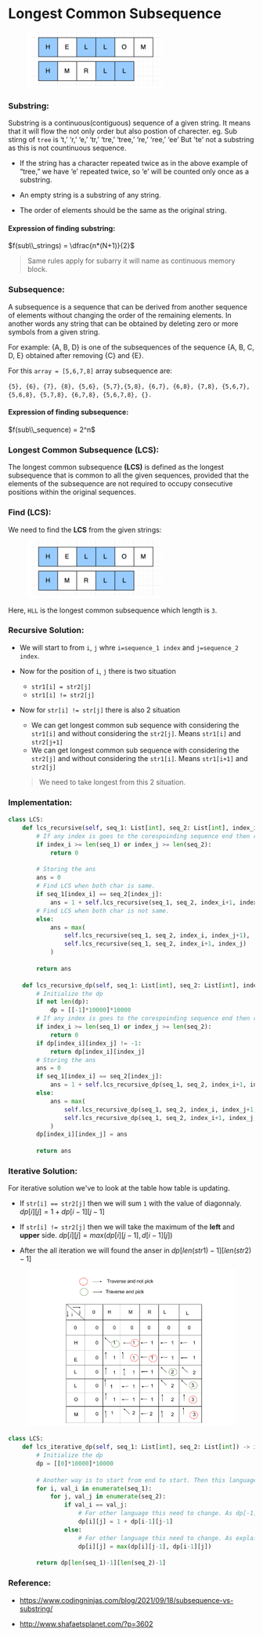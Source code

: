 # Longest Common Subsequence

<figure><img src="../../../.gitbook/assets/lcs.png" alt=""><figcaption></figcaption></figure>

### Substring:

Substring is a continuous(contiguous) sequence of a given string. It means that it will flow the not only order but also postion of charecter.
eg. Sub stirng of `tree` is 
‘t,’ ‘r,’ ‘e,’ ‘tr,’ ‘tre,’ ‘tree,’ ‘re,’ ‘ree,’ ‘ee’ 
But 'te' not a substring as this is not countinuous sequence.

* If the string has a character repeated twice as in the above example of “tree,” we have ‘e’ repeated twice, so ‘e’ will be counted only once as a substring.

* An empty string is a substring of any string.

* The order of elements should be the same as the original string.

#### Expression of finding substring:

$f(sub\\_strings) = \dfrac{n*(N+1)}{2}$

> Same rules apply for subarry it will name as continuous memory block.

### Subsequence:

A subsequence is a sequence that can be derived from another sequence of elements without changing the order of the remaining elements. In another
words any string that can be obtained by deleting zero or more symbols from a given string.

For example: {A, B, D} is one of the subsequences of the sequence {A, B, C, D, E} obtained after removing {C} and {E}.

For this `array = [5,6,7,8]` array subsequence are:

`{5}, {6}, {7}, {8}, {5,6}, {5,7},{5,8}, {6,7}, {6,8}, {7,8}, {5,6,7}, {5,6,8}, {5,7,8}, {6,7,8}, {5,6,7,8}, {}.`

#### Expression of finding subsequence:

$f(sub\\_sequence) = 2^n$

### Longest Common Subsequence (LCS):

The longest common subsequence **(LCS)** is defined as the longest subsequence that is common to all the given sequences, provided that the elements of the subsequence are not required to occupy consecutive positions within the original sequences.

### Find (LCS):

We need to find the **LCS** from the given strings:

<figure><img src="../../../.gitbook/assets/lcs.png" alt=""><figcaption></figcaption></figure>

Here, `HLL` is the longest common subsequence which length is `3`.

### Recursive Solution:

* We will start to from `i`, `j` whre `i=sequence_1 index` and `j=sequence_2 index`.

* Now for the position of `i`, `j` there is two situation

  * `str1[i] = str2[j]`
  * `str1[i] != str2[j]`

* Now for `str[i] != str[j]` there is also 2 situation

  * We can get longest common sub sequence with considering the `str1[i]` and without considering the `str2[j]`. Means `str1[i]` and `str2[j+1]`
  * We can get longest common sub sequence with considering the `str2[j]` and without considering the `str1[i]`. Means `str1[i+1]` and `str2[j]`

  > We need to take longest from this 2 situation.

### Implementation:

```python
class LCS:
    def lcs_recursive(self, seq_1: List[int], seq_2: List[int], index_i=0, index_j=0) -> int:
        # If any index is goes to the corespoinding sequence end then return 0.
        if index_i >= len(seq_1) or index_j >= len(seq_2):
            return 0
        
        # Storing the ans
        ans = 0
        # Find LCS when both char is same.
        if seq_1[index_i] == seq_2[index_j]:
            ans = 1 + self.lcs_recursive(seq_1, seq_2, index_i+1, index_j+1)
        # Find LCS when both char is not same.
        else:
            ans = max(
                self.lcs_recursive(seq_1, seq_2, index_i, index_j+1),
                self.lcs_recursive(seq_1, seq_2, index_i+1, index_j)
            )
        
        return ans
    
    def lcs_recursive_dp(self, seq_1: List[int], seq_2: List[int], index_i=0, index_j=0, dp=[]) -> int:
        # Initialize the dp
        if not len(dp):
            dp = [[-1]*10000]*10000
        # If any index is goes to the corespoinding sequence end then return 0.
        if index_i >= len(seq_1) or index_j >= len(seq_2):
            return 0
        if dp[index_i][index_j] != -1:
            return dp[index_i][index_j]
        # Storing the ans
        ans = 0
        if seq_1[index_i] == seq_2[index_j]:
            ans = 1 + self.lcs_recursive_dp(seq_1, seq_2, index_i+1, index_j+1, dp)
        else:
            ans = max(
                self.lcs_recursive_dp(seq_1, seq_2, index_i, index_j+1, dp),
                self.lcs_recursive_dp(seq_1, seq_2, index_i+1, index_j, dp)
            )
        dp[index_i][index_j] = ans

        return ans
```

### Iterative Solution:

For iterative solution we've to look at the table how table is updating.

* If `str[i] == str2[j]` then we will sum `1` with the value of diagonnaly. $dp[i][j] = 1 + dp[i-1][j-1]$

* If `str[i] != str2[j]` then we will take the maximum of the **left** and **upper** side. $dp[i][j] = max(dp[i][j-1], d[i-1][j])$

* After the all iteration we will found the anser in $dp[len(str1)-1][len(str2)-1]$

<figure><img src="../../../.gitbook/assets/LCS_table.png" alt=""><figcaption></figcaption></figure>

```python
class LCS:
    def lcs_iterative_dp(self, seq_1: List[int], seq_2: List[int]) -> int:
        # Initialize the dp
        dp = [[0]*10000]*10000

        # Another way is to start from end to start. Then this language chages will not occure.
        for i, val_i in enumerate(seq_1):
            for j, val_j in enumerate(seq_2):
                if val_i == val_j:
                    # For other language this need to change. As dp[-1][-1] mean the last value of the dp.
                    dp[i][j] = 1 + dp[i-1][j-1]
                else:
                    # For other language this need to change. As explain above.
                    dp[i][j] = max(dp[i][j-1], dp[i-1][j])
        
        return dp[len(seq_1)-1][len(seq_2)-1]
```

### Reference:

* https://www.codingninjas.com/blog/2021/09/18/subsequence-vs-substring/

* http://www.shafaetsplanet.com/?p=3602

